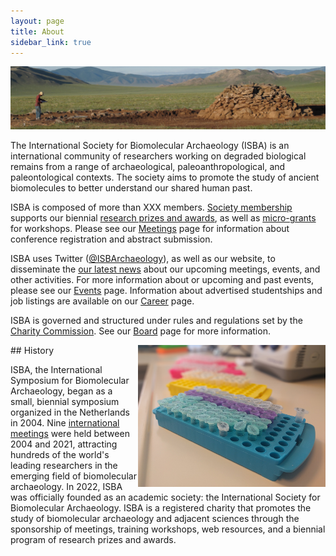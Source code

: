 ```yaml
---
layout: page
title: About
sidebar_link: true
---
```

![Khirigsuur](/assets/images/khirigsuur.jpg)

The International Society for Biomolecular Archaeology (ISBA) is an international community of researchers working on degraded biological remains from a range of archaeological, paleoanthropological, and paleontological contexts. The society aims to promote the study of ancient biomolecules to better understand our shared human past. 

ISBA is composed of more than XXX members. [Society membership](/membership) supports our biennial [research prizes and awards](/awards), as well as [micro-grants](/funding) for workshops. Please see our [Meetings](/category/meetings) page for information about conference registration and abstract submission. 

ISBA uses Twitter ([@ISBArchaeology](https://twitter.com/ISBArchaeology)), as well as our website, to disseminate the [our latest news](/category/news) about our upcoming meetings, events, and other activities. For more information about or upcoming and past events, please see our [Events](/events) page. Information about advertised studentships and job listings are available on our [Career](/category/career) page. 

ISBA is governed and structured under rules and regulations set by the [Charity Commission](https://www.gov.uk/government/organisations/charity-commission). See our [Board](/board) page for more information. 

<img align="right" width="300" src="/assets/images/tube_rack.png">
## History

ISBA, the International Symposium for Biomolecular Archaeology, began as a small, biennial symposium organized in the Netherlands in 2004. Nine [international meetings](/category/meetings) were held between 2004 and 2021, attracting hundreds of the world's leading researchers in the emerging field of biomolecular archaeology. In 2022, ISBA was officially founded as an academic society: the International Society for Biomolecular Archaeology. ISBA is a registered charity that promotes the study of biomolecular archaeology and adjacent sciences through the sponsorship of meetings, training workshops, web resources, and a biennial program of research prizes and awards.

